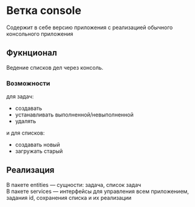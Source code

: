 # Ветка console
Содержит в себе версию приложения с реализацией обычного консольного приложения

## Фукнционал
Ведение списков дел через консоль.  

### Возможности
для задач:
- создавать
- устанавливать выполненной/невыполненной
- удалять

и для списков:
- создавать новый
- загружать старый

## Реализация
В пакете entities — сущности: задача, список задач  
В пакете services — интерфейсы для управления всем приложением, задания id, сохранения списка и их реализации 